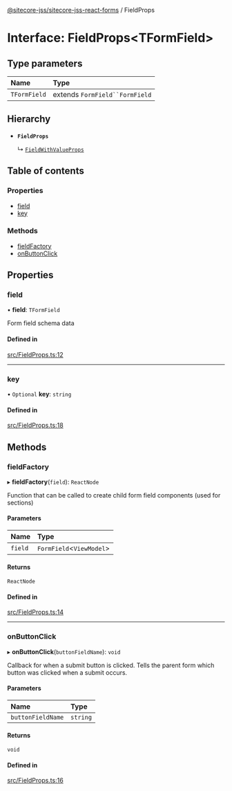 [@sitecore-jss/sitecore-jss-react-forms](../README.md) / FieldProps

# Interface: FieldProps<TFormField\>

## Type parameters

| Name | Type |
| :------ | :------ |
| `TFormField` | extends `FormField``FormField` |

## Hierarchy

- **`FieldProps`**

  ↳ [`FieldWithValueProps`](FieldWithValueProps.md)

## Table of contents

### Properties

- [field](FieldProps.md#field)
- [key](FieldProps.md#key)

### Methods

- [fieldFactory](FieldProps.md#fieldfactory)
- [onButtonClick](FieldProps.md#onbuttonclick)

## Properties

### field

• **field**: `TFormField`

Form field schema data

#### Defined in

[src/FieldProps.ts:12](https://github.com/Sitecore/jss/blob/08de6c61/packages/sitecore-jss-react-forms/src/FieldProps.ts#L12)

___

### key

• `Optional` **key**: `string`

#### Defined in

[src/FieldProps.ts:18](https://github.com/Sitecore/jss/blob/08de6c61/packages/sitecore-jss-react-forms/src/FieldProps.ts#L18)

## Methods

### fieldFactory

▸ **fieldFactory**(`field`): `ReactNode`

Function that can be called to create child form field components (used for sections)

#### Parameters

| Name | Type |
| :------ | :------ |
| `field` | `FormField`<`ViewModel`\> |

#### Returns

`ReactNode`

#### Defined in

[src/FieldProps.ts:14](https://github.com/Sitecore/jss/blob/08de6c61/packages/sitecore-jss-react-forms/src/FieldProps.ts#L14)

___

### onButtonClick

▸ **onButtonClick**(`buttonFieldName`): `void`

Callback for when a submit button is clicked. Tells the parent form which button was clicked when a submit occurs.

#### Parameters

| Name | Type |
| :------ | :------ |
| `buttonFieldName` | `string` |

#### Returns

`void`

#### Defined in

[src/FieldProps.ts:16](https://github.com/Sitecore/jss/blob/08de6c61/packages/sitecore-jss-react-forms/src/FieldProps.ts#L16)
